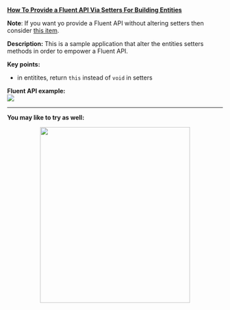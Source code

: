 
**[How To Provide a Fluent API Via Setters For Building Entities](https://github.com/AnghelLeonard/Hibernate-SpringBoot/tree/master/HibernateSpringBootFluentApiOnSetters)**

**Note**: If you want yo provide a Fluent API without altering setters then consider [this item](https://github.com/AnghelLeonard/Hibernate-SpringBoot/tree/master/HibernateSpringBootFluentApiAdditionalMethods).

**Description:** This is a sample application that alter the entities setters methods in order to empower a Fluent API.

**Key points:**
- in entitites, return `this` instead of `void` in setters

**Fluent API example:**\
![](https://github.com/AnghelLeonard/Hibernate-SpringBoot/blob/master/HibernateSpringBootFluentApiOnSetters/fluent%20entity%20setters.png)

-------------------------------

**You may like to try as well:**
<a href="https://leanpub.com/java-persistence-performance-illustrated-guide"><p align="center"><img src="https://github.com/AnghelLeonard/Hibernate-SpringBoot/blob/master/Java%20Persistence%20Performance%20Illustrated%20Guide.jpg" height="410" width="350"/></p></a>

